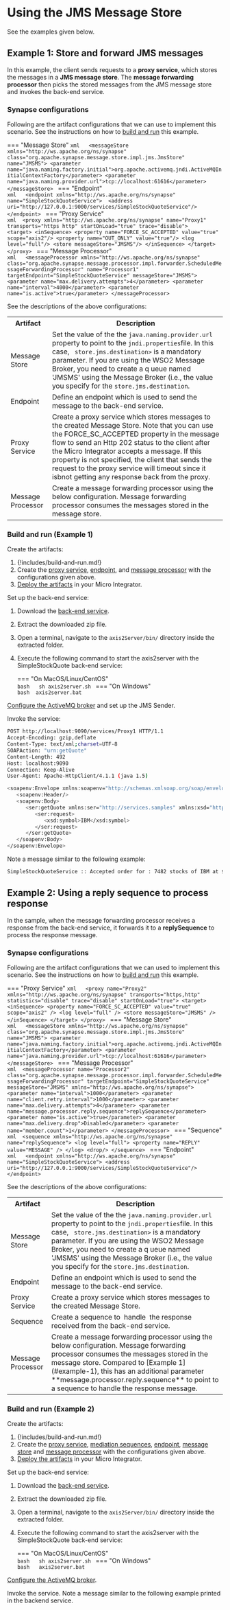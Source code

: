 # Using the JMS Message Store
See the examples given below.

## Example 1: Store and forward JMS messages

In this example, the client sends requests to a **proxy service**, which stores the messages in a **JMS message store**. The **message forwarding processor** then picks the stored messages from the JMS message store and invokes the back-end service.

### Synapse configurations

Following are the artifact configurations that we can use to implement this scenario. See the instructions on how to [build and run](#build-and-run-example-1) this example.
 
=== "Message Store"
    ```xml  
    <messageStore xmlns="http://ws.apache.org/ns/synapse" class="org.apache.synapse.message.store.impl.jms.JmsStore" name="JMSMS">
      <parameter name="java.naming.factory.initial">org.apache.activemq.jndi.ActiveMQInitialContextFactory</parameter>
      <parameter name="java.naming.provider.url">tcp://localhost:61616</parameter>
    </messageStore>
    ```
=== "Endpoint"       
    ```xml  
    <endpoint xmlns="http://ws.apache.org/ns/synapse" name="SimpleStockQuoteService"> 
        <address uri="http://127.0.0.1:9000/services/SimpleStockQuoteService"/>
    </endpoint>
    ```
=== "Proxy Service"       
    ```xml 
    <proxy xmlns="http://ws.apache.org/ns/synapse" name="Proxy1" transports="https http" startOnLoad="true" trace="disable">   
      <target>
        <inSequence>
          <property name="FORCE_SC_ACCEPTED" value="true" scope="axis2"/>
          <property name="OUT_ONLY" value="true"/>
          <log level="full"/>
          <store messageStore="JMSMS"/>
        </inSequence>
      </target>
    </proxy>
    ```
=== "Message Processor"       
    ```xml  
    <messageProcessor xmlns="http://ws.apache.org/ns/synapse" class="org.apache.synapse.message.processor.impl.forwarder.ScheduledMessageForwardingProcessor" name="Processor1" targetEndpoint="SimpleStockQuoteService" messageStore="JMSMS">
           <parameter name="max.delivery.attempts">4</parameter>
           <parameter name="interval">4000</parameter>
           <parameter name="is.active">true</parameter>
    </messageProcessor>
    ```

See the descriptions of the above configurations:

<table>
  <tr>
    <th>Artifact</th>
    <th>Description</th>
  </tr>
  <tr>
    <td>Message Store</td>
    <td>
      Set the value of the the <code>java.naming.provider.url</code> property to point to the <code>jndi.properties</code>file. In this case, <code> store.jms.destination></code> is a mandatory parameter. If you are using the WSO2 Message Broker, you need to create a q ueue named 'JMSMS' using the Message Broker (i.e., the value you specify for the <code>store.jms.destination</code>.
    </td>
  </tr>
  <tr>
    <td>Endpoint</td>
    <td>
      Define an endpoint which is used to send the message to the back-end service.
    </td>
  </tr>
  <tr>
    <td>Proxy Service</td>
    <td>
      Create a proxy service which stores messages to the created Message Store. Note that you can use the FORCE_SC_ACCEPTED property in the message flow to send an Http 202 status to the client after the Micro Integrator accepts a message. If this property is not specified, the client that sends the request to the proxy service will timeout since it isbnot getting any response back from the proxy.
    </td>
  </tr>
  <tr>
    <td>Message Processor</td>
    <td>
      Create a message forwarding processor using the below configuration. Message forwarding processor consumes the messages stored in the message store.
    </td>
  </tr>
</table>

### Build and run (Example 1)

Create the artifacts:

1. {!includes/build-and-run.md!} 
2. Create the [proxy service]({{base_path}}/develop/creating-artifacts/creating-a-proxy-service), [endpoint]({{base_path}}/develop/creating-artifacts/creating-endpoints), and [message processor]({{base_path}}/develop/creating-artifacts/creating-a-message-processor) with the configurations given above.
3. [Deploy the artifacts]({{base_path}}/develop/deploy-artifacts) in your Micro Integrator.

Set up the back-end service:

1. Download the [back-end service](https://github.com/wso2-docs/WSO2_EI/blob/master/Back-End-Service/axis2Server.zip).
2. Extract the downloaded zip file.
3. Open a terminal, navigate to the `axis2Server/bin/` directory inside the extracted folder.
4. Execute the following command to start the axis2server with the SimpleStockQuote back-end service:

    === "On MacOS/Linux/CentOS"          
          ```bash  
          sh axis2server.sh
          ```
    === "On Windows"              
          ```bash 
          axis2server.bat
          ```
          
[Configure the ActiveMQ broker]({{base_path}}/install-and-setup/setup/brokers/configure-with-activemq) and set up the JMS Sender.

Invoke the service:

```bash
POST http://localhost:9090/services/Proxy1 HTTP/1.1
Accept-Encoding: gzip,deflate
Content-Type: text/xml;charset=UTF-8
SOAPAction: "urn:getQuote"
Content-Length: 492
Host: localhost:9090
Connection: Keep-Alive
User-Agent: Apache-HttpClient/4.1.1 (java 1.5)

<soapenv:Envelope xmlns:soapenv="http://schemas.xmlsoap.org/soap/envelope/" xmlns:ser="http://services.samples" xmlns:xsd="http://services.samples/xsd">
   <soapenv:Header/>
   <soapenv:Body>
      <ser:getQuote xmlns:ser="http://services.samples" xmlns:xsd="http://services.samples/xsd">
         <ser:request>
            <xsd:symbol>IBM</xsd:symbol>
         </ser:request>
      </ser:getQuote>
   </soapenv:Body>
</soapenv:Envelope>
```

Note a message similar to the following example:  

```bash
SimpleStockQuoteService :: Accepted order for : 7482 stocks of IBM at $ 169.27205579038733
```

## Example 2: Using a reply sequence to process response

In the sample, when the message forwarding processor receives a response from the back-end service, it forwards it to a **replySequence** to process the response message.

### Synapse configurations

Following are the artifact configurations that we can used to implement this scenario. See the instructions on how to [build and run](#build-and-run-example-2) this example.

=== "Proxy Service"
    ```xml  
    <proxy name="Proxy2" xmlns="http://ws.apache.org/ns/synapse" transports="https,http" statistics="disable" trace="disable" startOnLoad="true">
      <target>
        <inSequence>
          <property name="FORCE_SC_ACCEPTED" value="true" scope="axis2" />
          <log level="full" />
          <store messageStore="JMSMS" />
        </inSequence>
      </target>
    </proxy>
    ```
=== "Message Store"    
    ```xml  
    <messageStore xmlns="http://ws.apache.org/ns/synapse" class="org.apache.synapse.message.store.impl.jms.JmsStore" name="JMSMS">
      <parameter name="java.naming.factory.initial">org.apache.activemq.jndi.ActiveMQInitialContextFactory</parameter>
      <parameter name="java.naming.provider.url">tcp://localhost:61616</parameter>
    </messageStore>
    ```
=== "Message Processor"    
    ```xml 
    <messageProcessor name="Processor2" class="org.apache.synapse.message.processor.impl.forwarder.ScheduledMessageForwardingProcessor" targetEndpoint="SimpleStockQuoteService" messageStore="JMSMS" xmlns="http://ws.apache.org/ns/synapse">
      <parameter name="interval">1000</parameter>
      <parameter name="client.retry.interval">1000</parameter>
      <parameter name="max.delivery.attempts">4</parameter>
      <parameter name="message.processor.reply.sequence">replySequence</parameter>
      <parameter name="is.active">true</parameter>
      <parameter name="max.delivery.drop">Disabled</parameter>
      <parameter name="member.count">1</parameter>
    </messageProcessor>
    ```
=== "Sequence"    
    ```xml 
    <sequence xmlns="http://ws.apache.org/ns/synapse" name="replySequence">
      <log level="full">
        <property name="REPLY" value="MESSAGE" />
      </log>
      <drop/>
    </sequence>
    ```
=== "Endpoint"    
    ```xml  
    <endpoint xmlns="http://ws.apache.org/ns/synapse" name="SimpleStockQuoteService">
      <address uri="http://127.0.0.1:9000/services/SimpleStockQuoteService"/>
    </endpoint>
    ```

See the descriptions of the above configurations:

<table>
  <tr>
    <th>Artifact</th>
    <th>Description</th>
  </tr>
  <tr>
    <td>Message Store</td>
    <td>
      Set the value of the the <code>java.naming.provider.url</code> property to point to the <code>jndi.properties</code>file. In this case, <code> store.jms.destination></code> is a mandatory parameter. If you are using the WSO2 Message Broker, you need to create a q ueue named 'JMSMS' using the Message Broker (i.e., the value you specify for the <code>store.jms.destination</code>.
    </td>
  </tr>
  <tr>
    <td>Endpoint</td>
    <td>
      Define an endpoint which is used to send the message to the back-end service.
    </td>
  </tr>
  <tr>
    <td>Proxy Service</td>
    <td>
      Create a proxy service which stores messages to the created Message Store.
    </td>
  </tr>
  <tr>
    <td>Sequence</td>
    <td>
      Create a sequence to  handle  the response received from the back-end service.
    </td>
  </tr>
  <tr>
    <td>Message Processor</td>
    <td>
      Create a message forwarding processor using the below configuration. Message forwarding processor consumes the messages stored in the message store. Compared to [Example 1](#example-1), this has an additional parameter **message.processor.reply.sequence** to point to a sequence to handle the response message. 
    </td>
  </tr>
</table>

### Build and run (Example 2)

Create the artifacts:

1. {!includes/build-and-run.md!}
2. Create the [proxy service]({{base_path}}/develop/creating-artifacts/creating-a-proxy-service), [mediation sequences]({{base_path}}/develop/creating-artifacts/creating-reusable-sequences), [endpoint]({{base_path}}/develop/creating-artifacts/creating-endpoints), [message store]({{base_path}}/develop/creating-artifacts/creating-a-message-store) and [message processor]({{base_path}}/develop/creating-artifacts/creating-a-message-processor) with the configurations given above.
3. [Deploy the artifacts]({{base_path}}/develop/deploy-artifacts) in your Micro Integrator.

Set up the back-end service:

1. Download the [back-end service](https://github.com/wso2-docs/WSO2_EI/blob/master/Back-End-Service/axis2Server.zip).
2. Extract the downloaded zip file.
3. Open a terminal, navigate to the `axis2Server/bin/` directory inside the extracted folder.
4. Execute the following command to start the axis2server with the SimpleStockQuote back-end service:

    === "On MacOS/Linux/CentOS"   
          ```bash  
          sh axis2server.sh
          ```
    === "On Windows"              
          ```bash  
          axis2server.bat
          ```
   
[Configure the ActiveMQ broker]({{base_path}}/install-and-setup/setup/brokers/configure-with-activemq).

Invoke the service. Note a message similar to the following example printed in the backend service.

